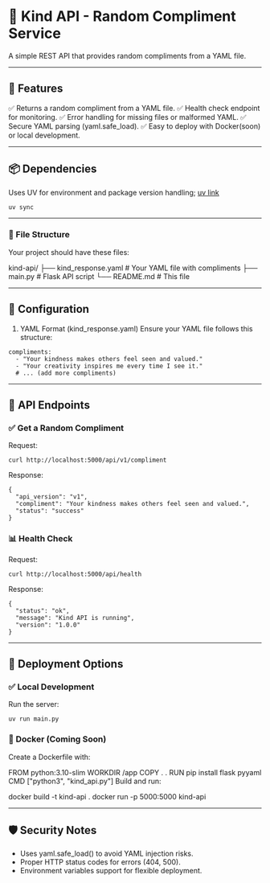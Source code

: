 # 🌟 Kind API - Random Compliment Service

A simple REST API that provides random compliments from a YAML file.

---

## 🚀 Features

✅ Returns a random compliment from a YAML file.
✅ Health check endpoint for monitoring.
✅ Error handling for missing files or malformed YAML.
✅ Secure YAML parsing (yaml.safe_load).
✅ Easy to deploy with Docker(soon) or local development.

---

## 📦 Dependencies

Uses UV for environment and package version handling;
[uv link](https://docs.astral.sh/uv/)

`uv sync`

---

### 📁 File Structure

Your project should have these files:

kind-api/
├── kind_response.yaml        # Your YAML file with compliments
├── main.py                   # Flask API script
└── README.md                 # This file

---

## 🔧 Configuration

1. YAML Format (kind_response.yaml)
Ensure your YAML file follows this structure:

```
compliments:
  - "Your kindness makes others feel seen and valued."
  - "Your creativity inspires me every time I see it."
  # ... (add more compliments)
```

---

## 📡 API Endpoints

### ✅ Get a Random Compliment

Request:

`curl http://localhost:5000/api/v1/compliment`

Response:

```
{
  "api_version": "v1",
  "compliment": "Your kindness makes others feel seen and valued.",
  "status": "success"
}
```

### 📊 Health Check

Request:

`curl http://localhost:5000/api/health`

Response:
```
{
  "status": "ok",
  "message": "Kind API is running",
  "version": "1.0.0"
}
```

---

## 🚀 Deployment Options

### ✅ Local Development

Run the server:

`uv run main.py`

### 🐳 Docker (Coming Soon)

Create a Dockerfile with:

FROM python:3.10-slim
WORKDIR /app
COPY . .
RUN pip install flask pyyaml
CMD ["python3", "kind_api.py"]
Build and run:

docker build -t kind-api .
docker run -p 5000:5000 kind-api

---

## 🛡️ Security Notes

- Uses yaml.safe_load() to avoid YAML injection risks.
- Proper HTTP status codes for errors (404, 500).
- Environment variables support for flexible deployment.

